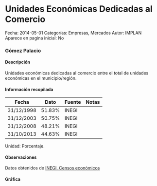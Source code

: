 Unidades Económicas Dedicadas al Comercio
=====

Fecha: 2014-05-01
Categorías: Empresas, Mercados
Autor: IMPLAN
Aparece en pagina inicial: No

### Gómez Palacio

#### Descripción

Unidades económicas dedicadas al comercio entre el total de unidades económicas en el municipio/región.

<!-- break -->

#### Información recopilada

<table class="table table-hover table-bordered matriz">
  <thead>
    <tr><th>Fecha</th><th>Dato</th><th>Fuente</th><th>Notas</th></tr>
  </thead>
  <tbody>
    <tr><td class="centrado">31/12/1998</td><td class="derecha">51.83%</td><td>INEGI</td><td></td></tr>
    <tr><td class="centrado">31/12/2003</td><td class="derecha">50.75%</td><td>INEGI</td><td></td></tr>
    <tr><td class="centrado">31/12/2008</td><td class="derecha">48.21%</td><td>INEGI</td><td></td></tr>
    <tr><td class="centrado">31/10/2013</td><td class="derecha">44.63%</td><td>INEGI</td><td></td></tr>
  </tbody>
</table>

Unidad: Porcentaje.

#### Observaciones

Datos obtenidos de [INEGI. Censos económicos](http://www3.inegi.org.mx/sistemas/saic/)

#### Gráfica

<div id="Morrissabjoayr" class="grafica"></div>
  <script>
  new Morris.Line({
    element: 'Morrissabjoayr',
    data: [
      { fecha: '1998-12-31', dato: 51.8300 },
      { fecha: '2003-12-31', dato: 50.7500 },
      { fecha: '2008-12-31', dato: 48.2100 },
      { fecha: '2013-10-31', dato: 44.6300 }
    ],
    xkey: 'fecha',
    ykeys: ['dato'],
    labels: ['Dato'],
    lineColors: ['#FF5B02'],
    xLabelFormat: function(d) {
      return d.getDate()+'/'+(d.getMonth()+1)+'/'+d.getFullYear();
    },
    dateFormat: function (ts) {
      var d = new Date(ts);
      return d.getDate() + '/' + (d.getMonth() + 1) + '/' + d.getFullYear();
    }
  });
  </script>
